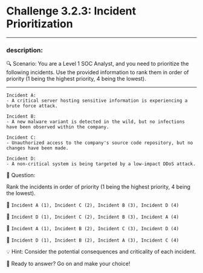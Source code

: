 # **Challenge 3.2.3: Incident Prioritization**

---

### **description:**

🔍 Scenario: You are a Level 1 SOC Analyst, and you need to prioritize the following incidents. Use the provided information to rank them in order of priority (1 being the highest priority, 4 being the lowest).

---
```plaintext
Incident A:
- A critical server hosting sensitive information is experiencing a brute force attack.

Incident B:
- A new malware variant is detected in the wild, but no infections have been observed within the company.

Incident C:
- Unauthorized access to the company's source code repository, but no changes have been made.

Incident D:
- A non-critical system is being targeted by a low-impact DDoS attack.
```
🤔 Question:

Rank the incidents in order of priority (1 being the highest priority, 4 being the lowest).

🔘 ```Incident A (1), Incident C (2), Incident B (3), Incident D (4)```

🔘 ```Incident D (1), Incident C (2), Incident B (3), Incident A (4)```

🔘 ```Incident A (1), Incident B (2), Incident C (3), Incident D (4)```

🔘 ```Incident D (1), Incident B (2), Incident A (3), Incident C (4)```

💡 Hint: Consider the potential consequences and criticality of each incident.

🚀 Ready to answer? Go on and make your choice!